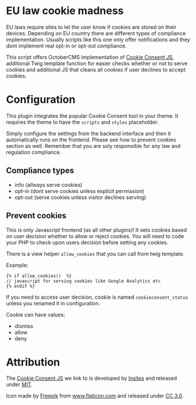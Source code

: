 # EU law cookie madness
EU laws require sites to let the user know if cookies are stored on their
devices. Depending on EU country there are different types of compliance implementation. Usually scripts like this one only offer notifications and they dont implement real opt-in or opt-out compliance.

This script offers OctoberCMS implementation of [Cookie Consent JS](https://github.com/insites/cookieconsent/), additional Twig template function for easier checks whether or not to serve cookies and additional JS that cleans all cookies if user declines to accept cookies.


# Configuration
This plugin integrates the popular Cookie Consent tool in your theme. It requires
the theme to have the `scripts` and `styles` placeholder.

Simply configure the settings from the backend interface and then it automatically
runs on the frontend. Please see how to prevent cookies section as well. Remember that you are soly responsible for any law and regulation compliance.

## Compliance types
* info (allways serve cookies)
* opt-in (dont serve cookies unless explicit permission)
* opt-out (serve cookies unless visitor declines serving)

## Prevent cookies
This is only Javascript frontend (as all other plugins)! It sets cookies based on user decision whether to allow or reject cookies.
You will need to code your PHP to check upon users decision before setting any cookies.

There is a view helper `allow_cookies` that you can call from twig template.

Example:

```
{% if allow_cookies()  %}
// javascript for serving cookies like Google Analytics etc
{% endif %}  
```

If you need to access user decision, cookie is named `cookieconsent_status` unless you renamed it in configuration.

Cookie can have values:

* dismiss
* allow
* deny


# Attribution

The [Cookie Consent JS](https://github.com/insites/cookieconsent/) we link
to is developed by [Insites](https://cookieconsent.insites.com/) and
released under [MIT](https://en.wikipedia.org/wiki/MIT_License).

Icon made by [Freepik](http://www.flaticon.com/authors/freepik) from www.flaticon.com and released under [CC 3.0](http://creativecommons.org/licenses/by/3.0).
